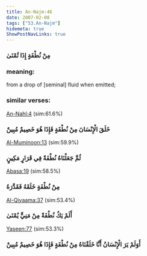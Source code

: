 ```yaml
---
title: An-Najm:46
date: 2007-02-08
tags: ["53.An-Najm"]
hidemeta: true 
ShowPostNavLinks: true 
---
```

### مِنْ نُطْفَةٍ إِذَا تُمْنَىٰ
### meaning: 
from a drop of [seminal] fluid when emitted;
### similar verses: 

[An-Nahl:4](/16/4) (sim:61.6%)

### خَلَقَ الْإِنْسَانَ مِنْ نُطْفَةٍ فَإِذَا هُوَ خَصِيمٌ مُبِينٌ

[Al-Muminoon:13](/23/13) (sim:59.9%)

### ثُمَّ جَعَلْنَاهُ نُطْفَةً فِي قَرَارٍ مَكِينٍ

[Abasa:19](/80/19) (sim:58.5%)

### مِنْ نُطْفَةٍ خَلَقَهُ فَقَدَّرَهُ

[Al-Qiyaama:37](/75/37) (sim:53.4%)

### أَلَمْ يَكُ نُطْفَةً مِنْ مَنِيٍّ يُمْنَىٰ

[Yaseen:77](/36/77) (sim:53.3%)

### أَوَلَمْ يَرَ الْإِنْسَانُ أَنَّا خَلَقْنَاهُ مِنْ نُطْفَةٍ فَإِذَا هُوَ خَصِيمٌ مُبِينٌ

